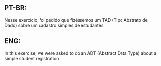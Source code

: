 ## PT-BR:
Nesse exercício, foi pedido que fizéssemos um TAD (Tipo Abstrato de Dado) sobre um cadastro simples de estudantes

## ENG:
In this exercise, we were asked to do an ADT (Abstract Data Type) about a simple student registration